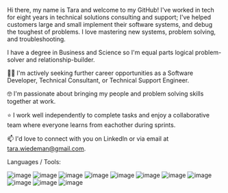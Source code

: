 
Hi there, my name is Tara and welcome to my GitHub! I've worked in tech for eight years in technical solutions consulting and support; I've helped customers large and small implement their software systems, and debug the toughest of problems. I love mastering new systems, problem solving, and troubleshooting. 

I have a degree in Business and Science so I'm equal parts logical problem-solver and relationship-builder.


👩‍💻 I'm actively seeking further career opportunities as a Software Developer, Technical Consultant, or Technical Support Engineer.  

🤓 I'm passionate about bringing my people and problem solving skills together at work. 

⭐️ I work well independently to complete tasks and enjoy a collaborative team where everyone learns from eachother during sprints.  

📫 I'd love to connect with you on LinkedIn or via email at tara.wiedeman@gmail.com.  


Languages / Tools:


![image](https://github.com/tarawiedeman/tara-wiedeman/assets/33428501/69e13c05-1161-44fe-827e-1f611811c364)
![image](https://github.com/tarawiedeman/tara-wiedeman/assets/33428501/59ebade2-8fae-440e-9878-7d7268266691)
![image](https://github.com/tarawiedeman/tara-wiedeman/assets/33428501/5c23188b-c386-44f9-90a8-6b048585a83d)
![image](https://github.com/tarawiedeman/tara-wiedeman/assets/33428501/830c9432-432d-453b-a7dd-281f1f0fb9b5)
![image](https://github.com/tarawiedeman/tara-wiedeman/assets/33428501/ed75c88f-01d7-4d2e-bb1b-e61bf232aab5)
![image](https://github.com/tarawiedeman/tara-wiedeman/assets/33428501/b3eddf86-aaa3-4bed-99d6-02961dee1fef)
![image](https://github.com/tarawiedeman/tara-wiedeman/assets/33428501/e7bca7c7-9c39-43c1-8076-6c9f9a0c4379)
![image](https://github.com/tarawiedeman/tara-wiedeman/assets/33428501/62ca3f6e-ac25-4800-b7b8-10f6da915795)
![image](https://github.com/tarawiedeman/tara-wiedeman/assets/33428501/d38490e9-2240-422b-9658-7583b0f3b5d6)
![image](https://github.com/tarawiedeman/tara-wiedeman/assets/33428501/9dbb5589-45f8-44b2-89a7-c09dc778cc53)
![image](https://github.com/tarawiedeman/tara-wiedeman/assets/33428501/1eb86acf-4cf1-4e12-935e-573b46c87d85)


